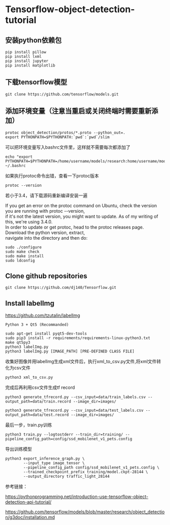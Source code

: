# Tensorflow-object-detection-tutorial

## 安装python依赖包

	pip install pillow
	pip install lxml
	pip install jupyter
	pip install matplotlib

## 下载tensorflow模型

	git clone https://github.com/tensorflow/models.git

## 添加环境变量（注意当重启或关闭终端时需要重新添加）

	protoc object_detection/protos/*.proto --python_out=.
	export PYTHONPATH=$PYTHONPATH:`pwd`:`pwd`/slim

可以把环境变量写入bashrc文件里，这样就不需要每次都添加了<br>

	echo "export PYTHONPATH=$PYTHONPATH=/home/username/models/research:home/username/models/slim">> ~/.bashrc

如果执行protoc命令出错，查看一下protoc版本
	
	protoc --version

若小于3.4，请下载源码重新编译安装一遍

If you get an error on the protoc command on Ubuntu, check the version you are running with protoc --version, <br>
if it's not the latest version, you might want to update. As of my writing of this, we're using 3.4.0. <br>
In order to update or get protoc, head to the protoc releases page. Download the python version, extract, <br>
navigate into the directory and then do: <br>

	sudo ./configure
	sudo make check
	sudo make install
	sudo ldconfig


## Clone github repositories 
	
	git clone https://github.com/dj140/Tensorflow.git

## Install labelImg

https://github.com/tzutalin/labelImg

	Python 3 + Qt5 (Recommanded)

	sudo apt-get install pyqt5-dev-tools
	sudo pip3 install -r requirements/requirements-linux-python3.txt
	make qt5py3
	python3 labelImg.py
	python3 labelImg.py [IMAGE_PATH] [PRE-DEFINED CLASS FILE]

收集好图像并用labelImg生成xml文件后，执行xml_to_csv.py文件,将xml文件转化为csv文件
	
	python3 xml_to_csv.py

完成后再利用csv文件生成tf record

	python3 generate_tfrecord.py --csv_input=data/train_labels.csv --output_path=data/train.record --image_dir=images/

	python3 generate_tfrecord.py --csv_input=data/test_labels.csv --output_path=data/test.record --image_dir=images/

最后一步，train.py训练

	python3 train.py --logtostderr --train_dir=training/ --pipeline_config_path=config/ssd_mobilenet_v1_pets.config


导出训练模型

	python3 export_inference_graph.py \
    	    --input_type image_tensor \
    	    --pipeline_config_path config/ssd_mobilenet_v1_pets.config \
    	    --trained_checkpoint_prefix training/model.ckpt-28144 \
    	    --output_directory traffic_light_28144
参考链接：

https://pythonprogramming.net/introduction-use-tensorflow-object-detection-api-tutorial/

https://github.com/tensorflow/models/blob/master/research/object_detection/g3doc/installation.md

